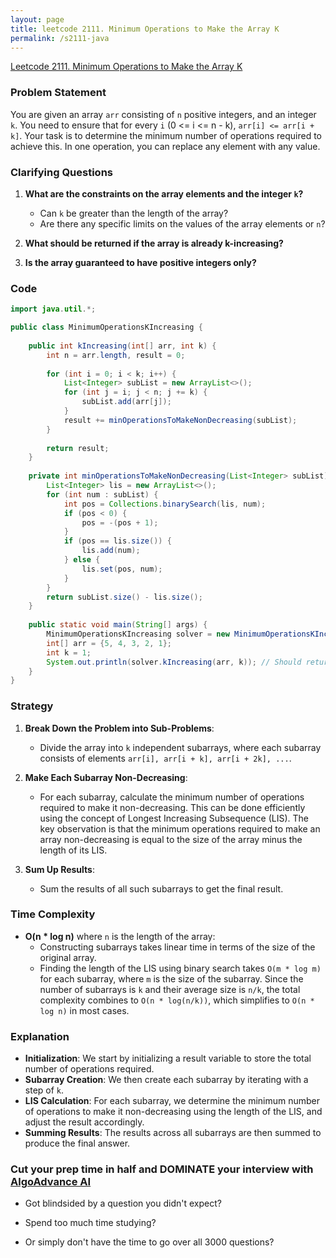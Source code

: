 ```yaml
---
layout: page
title: leetcode 2111. Minimum Operations to Make the Array K
permalink: /s2111-java
---
```

[Leetcode 2111. Minimum Operations to Make the Array K](https://algoadvance.github.io/algoadvance/l2111)
### Problem Statement
You are given an array `arr` consisting of `n` positive integers, and an integer `k`. You need to ensure that for every `i` (0 <= i <= n - k), `arr[i] <= arr[i + k]`. Your task is to determine the minimum number of operations required to achieve this. In one operation, you can replace any element with any value.

### Clarifying Questions
1. **What are the constraints on the array elements and the integer `k`?**
    - Can `k` be greater than the length of the array?
    - Are there any specific limits on the values of the array elements or `n`?

2. **What should be returned if the array is already k-increasing?**

3. **Is the array guaranteed to have positive integers only?**

### Code
```java
import java.util.*;

public class MinimumOperationsKIncreasing {
    
    public int kIncreasing(int[] arr, int k) {
        int n = arr.length, result = 0;
        
        for (int i = 0; i < k; i++) {
            List<Integer> subList = new ArrayList<>();
            for (int j = i; j < n; j += k) {
                subList.add(arr[j]);
            }
            result += minOperationsToMakeNonDecreasing(subList);
        }
        
        return result;
    }
    
    private int minOperationsToMakeNonDecreasing(List<Integer> subList) {
        List<Integer> lis = new ArrayList<>();
        for (int num : subList) {
            int pos = Collections.binarySearch(lis, num);
            if (pos < 0) {
                pos = -(pos + 1);
            }
            if (pos == lis.size()) {
                lis.add(num);
            } else {
                lis.set(pos, num);
            }
        }
        return subList.size() - lis.size();
    }
    
    public static void main(String[] args) {
        MinimumOperationsKIncreasing solver = new MinimumOperationsKIncreasing();
        int[] arr = {5, 4, 3, 2, 1};
        int k = 1;
        System.out.println(solver.kIncreasing(arr, k)); // Should return 4
    }
}
```

### Strategy
1. **Break Down the Problem into Sub-Problems**: 
    - Divide the array into `k` independent subarrays, where each subarray consists of elements `arr[i], arr[i + k], arr[i + 2k], ...`.

2. **Make Each Subarray Non-Decreasing**:
    - For each subarray, calculate the minimum number of operations required to make it non-decreasing. This can be done efficiently using the concept of Longest Increasing Subsequence (LIS). The key observation is that the minimum operations required to make an array non-decreasing is equal to the size of the array minus the length of its LIS.

3. **Sum Up Results**:
    - Sum the results of all such subarrays to get the final result.

### Time Complexity
- **O(n * log n)** where `n` is the length of the array:
    - Constructing subarrays takes linear time in terms of the size of the original array.
    - Finding the length of the LIS using binary search takes `O(m * log m)` for each subarray, where `m` is the size of the subarray. Since the number of subarrays is `k` and their average size is `n/k`, the total complexity combines to `O(n * log(n/k))`, which simplifies to `O(n * log n)` in most cases.

### Explanation
- **Initialization**: We start by initializing a result variable to store the total number of operations required.
- **Subarray Creation**: We then create each subarray by iterating with a step of `k`.
- **LIS Calculation**: For each subarray, we determine the minimum number of operations to make it non-decreasing using the length of the LIS, and adjust the result accordingly.
- **Summing Results**: The results across all subarrays are then summed to produce the final answer.


### Cut your prep time in half and DOMINATE your interview with [AlgoAdvance AI](https://algoAdvance.com)

- Got blindsided by a question you didn't expect?

- Spend too much time studying?

- Or simply don't have the time to go over all 3000 questions?

